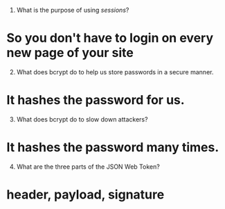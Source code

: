<!-- Answers to the Short Answer Essay Questions go here -->

1. What is the purpose of using _sessions_?
# So you don't have to login on every new page of your site 
2. What does bcrypt do to help us store passwords in a secure manner.
# It hashes the password for us.
3. What does bcrypt do to slow down attackers?
# It hashes the password many times.
4. What are the three parts of the JSON Web Token?
# header, payload, signature